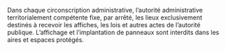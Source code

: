 Dans chaque circonscription administrative, l’autorité administrative territorialement compétente fixe, par arrêté, les lieux exclusivement destinés à recevoir les affiches, les lois et autres actes de l’autorité publique.
L’affichage et l’implantation de panneaux sont interdits dans les aires et espaces protégés.